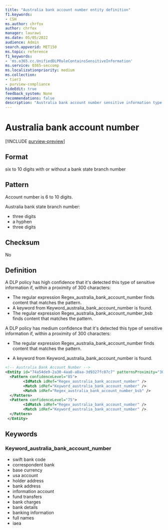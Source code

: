 ```yaml
---
title: "Australia bank account number entity definition"
f1.keywords:
- CSH
ms.author: chrfox
author: chrfox
manager: laurawi
ms.date: 05/05/2022
audience: Admin
search.appverid: MET150
ms.topic: reference
f1_keywords:
- 'ms.o365.cc.UnifiedDLPRuleContainsSensitiveInformation'
ms.service: O365-seccomp
ms.localizationpriority: medium
ms.collection:
- tier3
- purview-compliance
hideEdit: true
feedback_system: None
recommendations: false
description: "Australia bank account number sensitive information type entity definition."
---
```


# Australia bank account number

[!INCLUDE [purview-preview](../includes/purview-preview.md)]

## Format

six to 10 digits with or without a bank state branch number

## Pattern

Account number is 6 to 10 digits.

Australia bank state branch number:

- three digits
- a hyphen
- three digits

## Checksum

No

## Definition

A DLP policy has high confidence that it's detected this type of sensitive information if, within a proximity of 300 characters:

- The regular expression Regex_australia_bank_account_number finds content that matches the pattern.
- A keyword from Keyword_australia_bank_account_number is found.
- The regular expression Regex_australia_bank_account_number_bsb finds content that matches the pattern.

A DLP policy has medium confidence that it's detected this type of sensitive information if, within a proximity of 300 characters:

- The regular expression Regex_australia_bank_account_number finds content that matches the pattern.

- A keyword from Keyword_australia_bank_account_number is found.

```xml
<!-- Australia Bank Account Number -->
<Entity id="74a54de9-2a30-4aa0-a8aa-3d9327fc07c7" patternsProximity="300" recommendedConfidence="75">
  <Pattern confidenceLevel="85">
        <IdMatch idRef="Regex_australia_bank_account_number" />
        <Match idRef="Keyword_australia_bank_account_number" />
        <Match idRef="Regex_australia_bank_account_number_bsb" />
  </Pattern>
  <Pattern confidenceLevel="75">
        <IdMatch idRef="Regex_australia_bank_account_number" />
        <Match idRef="Keyword_australia_bank_account_number" />
  </Pattern>
 </Entity>
```

## Keywords

### Keyword_australia_bank_account_number

- swift bank code
- correspondent bank
- base currency
- usa account
- holder address
- bank address
- information account
- fund transfers
- bank charges
- bank details
- banking information
- full names
- iaea
